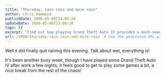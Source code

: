 ```yaml
---
title: "Thursday, rain rain and more rain"
author: Chris Hammond
publishDate: 2008-05-08T23:00:20
updateDate: 2008-05-08T23:00:20
tags: []
excerpt: "Find out how playing Grand Theft Auto IV provided a much-needed break from a busy week and chaotic circumstances. Dive into gaming as a form of relaxation."
url: /2008/thursday-rain-rain-and-more-rain  # Use the generated URL with year
---
```

<p>Well it did finally quit raining this evening. Talk about wet, everything is!</p> <p>It's been another busy week, though I have played some Grand Theft Auto IV after work a few nights, it feels good to get to play some games a bit, a nice break from the rest of the chaos!</p> <p>&#160;</p>

